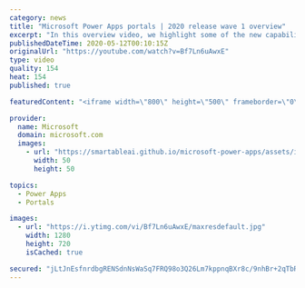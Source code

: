 ```yaml
---
category: news
title: "Microsoft Power Apps portals | 2020 release wave 1 overview"
excerpt: "In this overview video, we highlight some of the new capabilities included in the latest update to Microsoft Power Apps portals.     Here are the capabilities covered:   •    Power BI integration, so you can quickly add Power BI reports, tables, and dashboards to your portals without coding.  •    Themes"
publishedDateTime: 2020-05-12T00:10:15Z
originalUrl: "https://youtube.com/watch?v=Bf7Ln6uAwxE"
type: video
quality: 154
heat: 154
published: true

featuredContent: "<iframe width=\"800\" height=\"500\" frameborder=\"0\" src=\"https://www.youtube.com/embed/Bf7Ln6uAwxE\" allow=\"accelerometer; autoplay; encrypted-media; gyroscope; picture-in-picture\" allowfullscreen></iframe>"

provider:
  name: Microsoft
  domain: microsoft.com
  images:
    - url: "https://smartableai.github.io/microsoft-power-apps/assets/images/organizations/microsoft.com-50x50.jpg"
      width: 50
      height: 50

topics:
  - Power Apps
  - Portals

images:
  - url: "https://i.ytimg.com/vi/Bf7Ln6uAwxE/maxresdefault.jpg"
    width: 1280
    height: 720
    isCached: true

secured: "jLtJnEsfnrdbgRENSdnNsWaSq7FRQ98o3Q26Lm7kppnqBXr8c/9nhBr+2qTbRnvivnnEp5NLzg3KjDwfD7AW2sXKxZe9j++RAnmrXAen/95rYlWU/6yU3uJHB0haGDkkm0r6FBzWNksBjVkHv+xrYUmRpoKOLOz8qnUdVbuSxblmj5kvm/1F5DX0i+nvUHjBXWOgrHqoAU1rxWsFWIUetMy6/W8nztk2BIljzrwMM1h9wprZuSRYFk2D2nXLuEi/WWQU1fUf7JgXg4uDrWa0hicl1V0tunH5TPotNUPhKESFghQRg3VwOZDmMZYt0xj87C5KJks3TS6olMG0YaQbjGFcNSd2ry8pmqfjOQ5iadweFD3acVVNiUfgNZCo71GrhE9EAZmhGv2ZKt7oMnqLHieItQxDyMGL4bJFPk7/O4WM6nZNEMWlcpC2gSn/C7Wn;KRK3qcNu7b5+Q4ZIVJLM8Q=="
---
```



